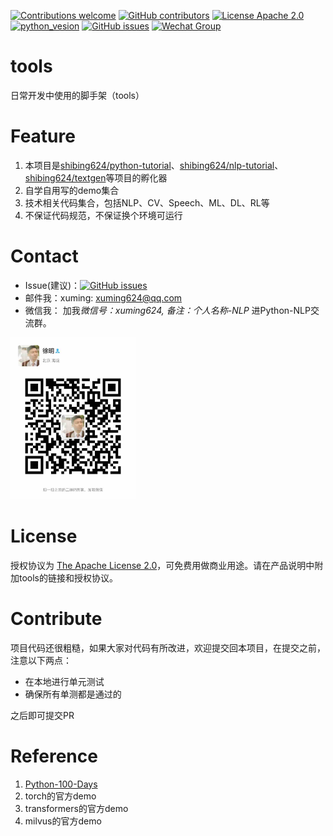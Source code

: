 [![Contributions welcome](https://img.shields.io/badge/contributions-welcome-brightgreen.svg)](CONTRIBUTING.md)
[![GitHub contributors](https://img.shields.io/github/contributors/shibing624/tools.svg)](https://github.com/shibing624/tools/graphs/contributors)
[![License Apache 2.0](https://img.shields.io/badge/license-Apache%202.0-blue.svg)](LICENSE)
[![python_vesion](https://img.shields.io/badge/Python-3.5%2B-green.svg)](requirements.txt)
[![GitHub issues](https://img.shields.io/github/issues/shibing624/tools.svg)](https://github.com/shibing624/tools/issues)
[![Wechat Group](http://vlog.sfyc.ltd/wechat_everyday/wxgroup_logo.png?imageView2/0/w/60/h/20)](#Contact)

# tools
日常开发中使用的脚手架（tools）

# Feature
1. 本项目是[shibing624/python-tutorial](https://github.com/shibing624/python-tutorial)、[shibing624/nlp-tutorial](https://github.com/shibing624/nlp-tutorial)、[shibing624/textgen](https://github.com/shibing624/textgen)等项目的孵化器
2. 自学自用写的demo集合
3. 技术相关代码集合，包括NLP、CV、Speech、ML、DL、RL等
4. 不保证代码规范，不保证换个环境可运行

# Contact

- Issue(建议)：[![GitHub issues](https://img.shields.io/github/issues/shibing624/tools.svg)](https://github.com/shibing624/tools/issues)
- 邮件我：xuming: xuming624@qq.com
- 微信我： 加我*微信号：xuming624, 备注：个人名称-NLP* 进Python-NLP交流群。

<img src="docs/wechat.jpeg" width="200" />


# License

授权协议为 [The Apache License 2.0](/LICENSE)，可免费用做商业用途。请在产品说明中附加tools的链接和授权协议。


# Contribute
项目代码还很粗糙，如果大家对代码有所改进，欢迎提交回本项目，在提交之前，注意以下两点：

 - 在本地进行单元测试
 - 确保所有单测都是通过的

之后即可提交PR

# Reference

1. [Python-100-Days](https://github.com/jackfrued/Python-100-Days)
2. torch的官方demo
3. transformers的官方demo
4. milvus的官方demo